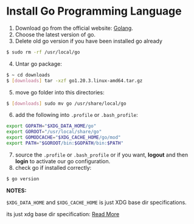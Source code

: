 # Install Go Programming Language

1. Download go from the official website: [Golang](https://go.dev/dl/).
2. Choose the latest version of go.
3. Delete old go version if you have been installed go already
```bash
$ sudo rm -rf /usr/local/go
```
4. Untar go package:
```bash
$ ~ cd downloads
$ [downloads] tar -xzf go1.20.3.linux-amd64.tar.gz
```
5. move go folder into this directories:
```bash
$ [downloads] sudo mv go /usr/share/local/go
```
6. add the following into `.profile` or `.bash_profile`:
```bash
export GOPATH="$XDG_DATA_HOME/go"
export GOROOT="/usr/local/share/go"
export GOMODCACHE="$XDG_CACHE_HOME/go/mod"
export PATH="$GOROOT/bin:$GOPATH/bin:$PATH"
```
7. source the `.profile` or `.bash_profile` or if you want, **logout** and then **login** to activate our go configuration.
8. check go if installed correctly:
```bash
$ go version
```

**NOTES:**

`$XDG_DATA_HOME` and `$XDG_CACHE_HOME` is just XDG base dir specifications.

its just xdg base dir specification: [Read More](https://specifications.freedesktop.org/basedir-spec/basedir-spec-latest.html)
